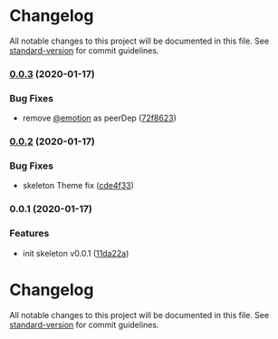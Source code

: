 # Changelog

All notable changes to this project will be documented in this file. See [standard-version](https://github.com/conventional-changelog/standard-version) for commit guidelines.

### [0.0.3](https://github.com/wadehrarshpreet/react-loading-skeleton/compare/v0.0.2...v0.0.3) (2020-01-17)


### Bug Fixes

* remove [@emotion](https://github.com/emotion) as peerDep ([72f8623](https://github.com/wadehrarshpreet/react-loading-skeleton/commit/72f8623c2de1c57a5a97e6583058582640082f02))

### [0.0.2](https://github.com/wadehrarshpreet/react-loading-skeleton/compare/v0.0.1...v0.0.2) (2020-01-17)


### Bug Fixes

* skeleton Theme fix ([cde4f33](https://github.com/wadehrarshpreet/react-loading-skeleton/commit/cde4f33be25c0b1024b191ed255f39be977191ad))

### 0.0.1 (2020-01-17)


### Features

* init skeleton v0.0.1 ([11da22a](https://github.com/wadehrarshpreet/react-loading-skeleton/commit/11da22acbcd53f62ba43ed8dfd63efe816d13f29))

# Changelog

All notable changes to this project will be documented in this file. See [standard-version](https://github.com/conventional-changelog/standard-version) for commit guidelines.

